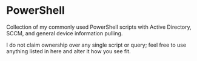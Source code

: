 # PowerShell
Collection of my commonly used PowerShell scripts with Active Directory, SCCM, and general device information pulling.

I do not claim ownership over any single script or query; feel free to use anything listed in here and alter it how you see fit.
